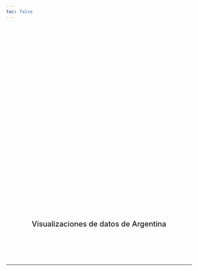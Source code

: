 ```yaml
---
toc: false
---
```



<style>

.hero {
  display: flex;
  flex-direction: column;
  align-items: center;
  font-family: var(--sans-serif);
  padding: 4rem 0;
  text-wrap: balance;
  text-align: center;
}

.hero h1 {
  padding: 2rem 0;
  max-width: none;
  font-size: 14vw;
  font-weight: 900;
  line-height: 1;
  background: linear-gradient(30deg, var(--theme-foreground-focus), currentColor);
  -webkit-background-clip: text;
  -webkit-text-fill-color: transparent;
  background-clip: text;
}

.hero h2 {
  padding: 0;
  max-width: 34em;
  font-size: 20px;
  font-style: initial;
  font-weight: 500;
  line-height: 1.5;
  color: var(--theme-foreground-muted);
}

@media (min-width: 640px) {
  .hero h1 {
    font-size: 90px;
  }
}

</style>

<div class="hero">
  <h1>Argentina Datos</h1>
  <h2>Visualizaciones de datos de Argentina</h2>
</div>

<div class="grid grid-cols-2" style="grid-auto-rows: 504px;">

[//]: # (  <div class="card">${)

[//]: # (    resize&#40;&#40;width&#41; => Plot.plot&#40;{)

[//]: # (      title: "Brecha cambiaria",)

[//]: # (      subtitle: "Dólar oficial vs. Dólar informal en los últimos 5 años",)

[//]: # (      width,)

[//]: # (      y: {grid: true, label: "Brecha cambiaria"},)

[//]: # (      marks: [)

[//]: # (        Plot.ruleY&#40;[0]&#41;,)

[//]: # (        Plot.lineY&#40;dolares, {x: "fecha", y: "venta", stroke: "casa", tip: true}&#41;,)

[//]: # (        Plot.rectY&#40;brechaCambiariaPorDia, {x: "fecha", y: "brecha", strokeWidth: 1}&#41;)

[//]: # (      ])

[//]: # (    }&#41;&#41;)

[//]: # (  }</div>)

[//]: # (  <div class="card">${)

[//]: # (    resize&#40;&#40;width&#41; => Plot.plot&#40;{)

[//]: # (      title: "How big are penguins, anyway? 🐧",)

[//]: # (      width,)

[//]: # (      grid: true,)

[//]: # (      x: {label: "Body mass &#40;g&#41;"},)

[//]: # (      y: {label: "Flipper length &#40;mm&#41;"},)

[//]: # (      color: {legend: true},)

[//]: # (      marks: [)

[//]: # (        Plot.linearRegressionY&#40;penguins, {x: "body_mass_g", y: "flipper_length_mm", stroke: "species"}&#41;,)

[//]: # (        Plot.dot&#40;penguins, {x: "body_mass_g", y: "flipper_length_mm", stroke: "species", tip: true}&#41;)

[//]: # (      ])

[//]: # (    }&#41;&#41;)

[//]: # (  }</div>)
</div>

---

